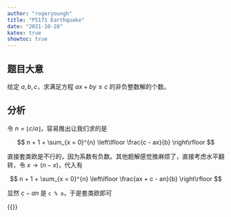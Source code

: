 ```yaml
---
author: "rogeryoungh"
title: "P5171 Earthquake"
date: "2021-10-28"
katex: true
showtoc: true
---
```


## 题目大意

给定 $a,b,c$，求满足方程 $ax + by \leqslant c$ 的非负整数解的个数。

## 分析

令 $n = \lfloor c / a \rfloor$，容易推出让我们求的是


$$
n + 1 + \sum_{x = 0}^{n} \left\lfloor \frac{c - ax}{b} \right\rfloor
$$

直接套类欧是不行的，因为系数有负数。其他题解感觉推麻烦了，直接考虑水平翻转，令 $x \to (n -  x)$，代入有

$$
n + 1 + \sum_{x = 0}^{n} \left\lfloor \frac{ax + c - an}{b} \right\rfloor
$$

显然 $c - an$ 是 `c % a`，于是套类欧即可

{{<codes url="2021-10/codes/P5171.cpp">}}
